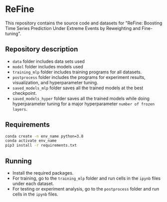 # ReFine
This repository contains the source code and datasets for "ReFine: Boosting Time Series Prediction Under Extreme Events by Reweighting and Fine-tuning".

## Repository description
- `data` folder includes data sets used
- `model` folder includes models used
- `training_mlp` folder includes training programs for all datasets. 
- `postprocess` folder includes the programs for experiment results, visualization, and hyperparameter tuning.
- `saved_models_mlp` folder saves all the trained models at the best checkpoint.
- `saved_models_hyper` folder saves all the trained models while doing hyperparameter tuning for a major hyperparameter `number of frozen layers`.

## Requirements
```bash
conda create -n env_name python=3.8
conda activate env_name
pip3 install -r requirements.txt
```

## Running
- Install the required packages.
- For training, go to the `training_mlp` folder and run cells in the `ipynb` files under each dataset.
- For testing or experiment analysis, go to the `postprocess` folder and run cells in the `ipynb` files.
